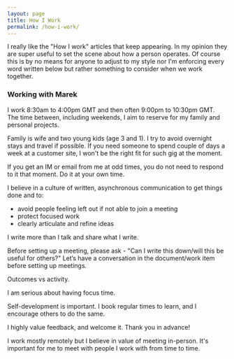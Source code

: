 ```yaml
---
layout: page
title: How I Work
permalink: /how-i-work/
---
```

I really like the "How I work" articles that keep appearing. In my opinion they are super useful to set the scene about how a person operates. Of course this is by no means for anyone to adjust to my style nor I'm enforcing every word written below but rather something to consider when we work together.


### Working with Marek
I work 8:30am to 4:00pm GMT and then often 9:00pm to 10:30pm GMT. The time between, including weekends, I aim to reserve for my family and personal projects.

Family is wife and two young kids (age 3 and 1). I try to avoid overnight stays and travel if possible. If you need someone to spend couple of days a week at a customer site, I won't be the right fit for such gig at the moment.

If you get an IM or email from me at odd times, you do not need to respond to it that moment. Do it at your own time.

I believe in a culture of written, asynchronous communication to get things done and to:
- avoid people feeling left out if not able to join a meeting
- protect focused work
- clearly articulate and refine ideas

I write more than I talk and share what I write.

Before setting up a meeting, please ask - "Can I write this down/will this be useful for others?" Let’s have a conversation in the document/work item before setting up meetings. 

Outcomes vs activity.

I am serious about having focus time.

Self-development is important. I book regular times to learn, and I encourage others to do the same.

I highly value feedback, and welcome it. Thank you in advance!

I work mostly remotely but I believe in value of meeting in-person. It's important for me to meet with people I work with from time to time.